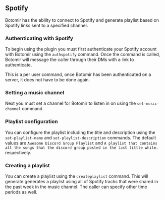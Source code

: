 ## Spotify

Botomir has the ability to connect to Spotify and generate playlist based on Spotify links sent to a specified channel.

### Authenticating with Spotify

To begin using the plugin you must first authenticate your Spotify account with Botomir using the `authspotify` command. 
Once the command is called, Botomir will message the caller through their DMs with a link to authenticate.

This is a per user command, once Botomir has been authenticated on a server, it does not have to be done again.

### Setting a music channel

Next you must set a channel for Botomir to listen in on using the `set-music-channel` command.

### Playlist configuration

You can configure the playlist including the title and description using the `set-playlist-name` and `set-playlist-description` commands.
The default values are `Awesome Discord Group Playlist` and `A playlist that contains all the songs that the discord group posted in the last little while.`
respectively.

### Creating a playlist

You can create a playlist using the `createplaylist` command. This will generate  generates a playlist using all of Spotify 
tracks that were shared in the past week in the music channel. The caller can specify other time periods as well.

